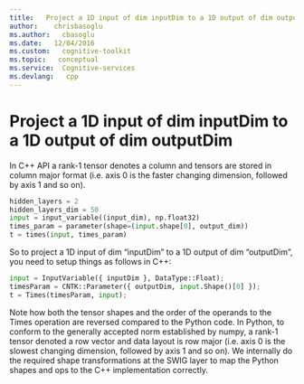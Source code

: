 ```yaml
---
title:   Project a 1D input of dim inputDim to a 1D output of dim outputDim 
author:    chrisbasoglu
ms.author:   cbasoglu
ms.date:   12/04/2016
ms.custom:   cognitive-toolkit
ms.topic:   conceptual
ms.service:  Cognitive-services
ms.devlang:   cpp
---
```


# Project a 1D input of dim inputDim to a 1D output of dim outputDim

In C++ API a rank-1 tensor denotes a column and tensors are stored in column major format (i.e. axis 0 is the faster changing dimension, followed by axis 1 and so on). 

```python
hidden_layers = 2
hidden_layers_dim = 50
input = input_variable((input_dim), np.float32)
times_param = parameter(shape=(input.shape[0], output_dim))
t = times(input, times_param)
```
So to project a 1D input of dim “inputDim” to a 1D output of dim “outputDim”, you need to setup things as follows in C++:

```python
input = InputVariable({ inputDim }, DataType::Float);
timesParam = CNTK::Parameter({ outputDim, input.Shape()[0] });
t = Times(timesParam, input);
```

Note how both the tensor shapes and the order of the operands to the Times operation are reversed compared to the Python code. In Python, to conform to the generally accepted norm established by numpy, a rank-1 tensor denoted a row vector and data layout is row major (i.e. axis 0 is the slowest changing dimension, followed by axis 1 and so on). We internally do the required shape transformations at the SWIG layer to map the Python shapes and ops to the C++ implementation correctly.
